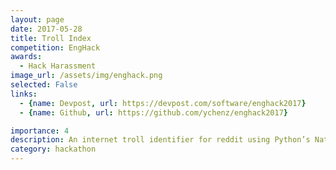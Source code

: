 ```yaml
---
layout: page
date: 2017-05-28
title: Troll Index
competition: EngHack
awards:
  - Hack Harassment
image_url: /assets/img/enghack.png
selected: False
links:
  - {name: Devpost, url: https://devpost.com/software/enghack2017}
  - {name: Github, url: https://github.com/ychenz/enghack2017}

importance: 4
description: An internet troll identifier for reddit using Python’s Natural Language Toolkit’s sentiment analysis
category: hackathon
---
```


